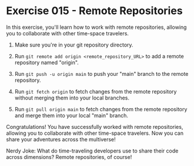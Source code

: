 # Exercise 015 - Remote Repositories

In this exercise, you'll learn how to work with remote repositories, allowing you to
collaborate with other time-space travelers.

1. Make sure you're in your git repository directory.

2. Run `git remote add origin <remote_repository_URL>` to add a remote repository
   named "origin".

3. Run `git push -u origin main` to push your "main" branch to the remote repository.

4. Run `git fetch origin` to fetch changes from the remote repository without merging
   them into your local branches.

5. Run `git pull origin main` to fetch changes from the remote repository and merge
   them into your local "main" branch.

Congratulations! You have successfully worked with remote repositories, allowing you to
collaborate with other time-space travelers. Now you can share your adventures across
the multiverse!

Nerdy Joke: What do time-traveling developers use to share their code across
dimensions? Remote repositories, of course!

